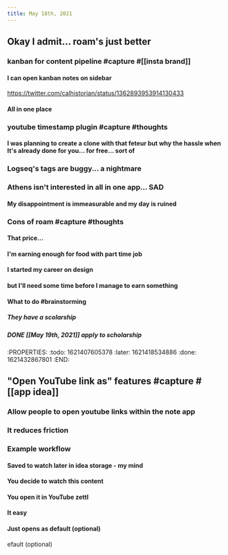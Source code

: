 ```yaml
---
title: May 18th, 2021
---
```

## Okay I admit... roam's just better
### kanban for content pipeline #capture #[[insta brand]]
#### I can open kanban notes on sidebar
https://twitter.com/calhistorian/status/1362893953914130433
#### All in one place
### youtube timestamp plugin #capture #thoughts
#### I was planning to create a clone with that feteur but why the hassle when It's already done for you... for free... sort of
### Logseq's tags are buggy... a nightmare
### Athens isn't interested in all in one app... SAD
#### My disappointment is immeasurable and my day is ruined
### Cons of roam #capture #thoughts
#### That price...
#### I'm earning enough for food with part time job
#### I started my career on design
#### but I'll need some time before I manage to earn something
#### What to do #brainstorming
##### They have a scolarship
##### DONE [[May 19th, 2021]] apply to scholarship
:PROPERTIES:
:todo: 1621407605378
:later: 1621418534886
:done: 1621432867801
:END:
## "Open YouTube link as" features #capture #[[app idea]]
### Allow people to open youtube links within the note app
### It reduces friction
### Example workflow
#### Saved to watch later in idea storage - my mind
#### You decide to watch this content
#### You open it in YouTube zettl
#### It easy
#### Just opens as default (optional)
efault (optional)
